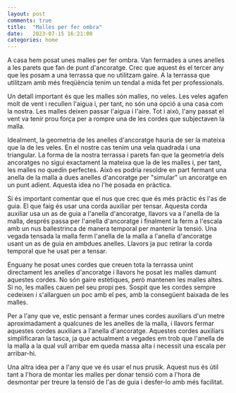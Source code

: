 ```yaml
---
layout: post
comments: true
title:  "Malles per fer ombra"
date:   2023-07-15 16:21:00
categories: home
---
```


A casa hem posat unes malles per fer ombra. Van fermades a unes anelles a les parets que fan de punt d'ancoratge. Crec que aquest és el tercer any que les posam a una terrassa que no utilitzam gaire. A la terrassa que utilitzam amb més freqüència tenim un tendal a mida fet per professionals.

Un detall important és que les malles són malles, no veles. Les veles agafen molt de vent i recullen l'aigua i, per tant, no són una opció a una casa com la nostra. Les malles deixen passar l'aigua i l'aire. Tot i això, l'any passat el vent va tenir prou força per a rompre una de les cordes que subjectaven la malla.

Idealment, la geometria de les anelles d'ancoratge hauria de ser la mateixa que la de les veles. En el nostre cas tenim una vela quadrada i una triangular. La forma de la nostra terrassa i parets fan que la geometria dels ancoratges no sigui exactament la mateixa que la de les malles i, per tant, les malles no quedin perfectes. Això es podria resoldre en part fermant una anella de la malla a dues anelles d'ancoratge per "simular" un ancoratge en un punt adient. Aquesta idea no l'he posada en pràctica.

Si és important comentar que el nus que crec que és més pràctic és l'as de guia. El que faig és usar una corda auxiliar per tensar. Aquesta corda auxiliar usa un as de guia a l'anella d'ancoratge, llavors va a l'anella de la malla, després passa per l'anella d'ancoratge i finalment la ferm a l'escala amb un nus ballestrinca de manera temporal per mantenir la tensió. Una vegada tensada la malla ferm l'anella de la malla a l'anella d'ancoratge usant un as de guia en ambdues anelles. Llavors ja puc retirar la corda temporal que he usat per a tensar.

Enguany he posat unes cordes que creuen tota la terrassa unint directament les anelles d'ancoratge i llavors he posat les malles damunt aquestes cordes. No són gaire estètiques, però mantenen les malles altes. Si no, les malles cauen pel seu propi pes. Sospit que les cordes sempre cedeixen i s'allarguen un poc amb el pes, amb la consegüent baixada de les malles.

Per a l'any que ve, estic pensant a fermar unes cordes auxiliars d'un metre aproximadament a qualcunes de les anelles de la malla, i llavors fermar aquestes cordes auxiliars a l'anella d'ancoratge. Aquestes cordes auxiliars simplificaran la tasca, ja que actualment a vegades em trob que l'anella de la malla a la qual vull arribar em queda massa alta i necessit una escala per arribar-hi.

Una altra idea per a l'any que ve és usar el nus prusik. Aquest nus és útil tant a l'hora de montar les malles per donar tensió com a l'hora de desmontar per treure la tensió de l'as de guia i desfer-lo amb més facilitat.
